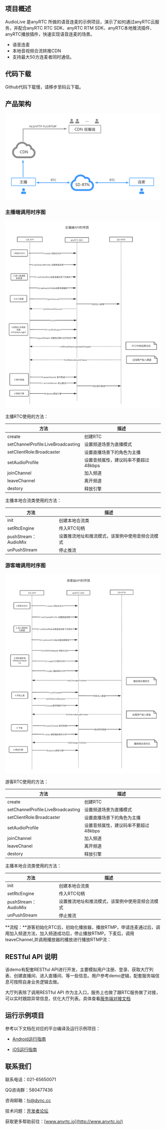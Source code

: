 ## 项目概述

AudioLive 是anyRTC 所做的语音连麦的示例项目，演示了如何通过anyRTC云服务，并配合anyRTC RTC SDK、anyRTC RTM SDK、anyRTC本地推流插件、anyRTC播放插件，快速实现语音连麦的场景。

- 语音连麦
- 本地音视频合流转推CDN
- 支持最大50方连麦者同时通信。

## 代码下载

Github代码下载慢，请移步至码云下载。

## 产品架构

![native_to_cdn](native_to_cdn.png)

### 主播端调用时序图

![image-20210202145553237](host.png)

主播RTC使用的方法：

| 方法                               | 描述                                 |
| ---------------------------------- | ------------------------------------ |
| create                             | 创建RTC                              |
| setChannelProfile:LiveBroadcasting | 设置频道场景为直播模式               |
| setClientRole:Broadcaster          | 设置直播场景下的角色为主播           |
| setAudioProfile                    | 设置音频属性，建议码率不要超过48kbps |
| joinChannel                        | 加入频道                             |
| leaveChannel                       | 离开频道                             |
| destory                            | 释放引擎                             |

主播本地合流类使用的方法： 

| 方法                 | 描述                                             |
| -------------------- | ------------------------------------------------ |
| init                 | 创建本地合流类                                   |
| setRtcEngine         | 传入RTC句柄                                      |
| pushStream：AudioMix | 设置推流地址和推流模式，该案例中使用音频合流模式 |
| unPushStream         | 停止推流                                         |

### 游客端调用时序图

![image-20210202145843720](audience.png)

游客RTC使用的方法：

| 方法                               | 描述                                 |
| ---------------------------------- | ------------------------------------ |
| create                             | 创建RTC                              |
| setChannelProfile:LiveBroadcasting | 设置频道场景为直播模式               |
| setClientRole:Broadcaster          | 设置直播场景下的角色为主播           |
| setAudioProfile                    | 设置音频属性，建议码率不要超过48kbps |
| joinChannel                        | 加入频道                             |
| leaveChanel                        | 离开频道                             |
| destory                            | 释放引擎                             |

主播本地合流类使用的方法：

| 方法                 | 描述                                             |
| -------------------- | ------------------------------------------------ |
| init                 | 创建本地合流类                                   |
| setRtcEngine         | 传入RTC句柄                                      |
| pushStream：AudioMix | 设置推流地址和推流模式，该案例中使用音频合流模式 |
| unPushStream         | 停止推流                                         |

 

**流程：**游客初始化RTC后，初始化播放器，播放RTMP，申请连麦通过后，调用加入频道方法，加入频道成功后，停止播放RTMP。下麦后，调用leaveChannel,并调用播放器的播放进行播放RTMP流：



## RESTful API 说明

该demo有配套RESTful API进行开发，主要模拟用户注册、登录、获取大厅列表、创建直播间、进入直播间、等一些信息。用户参考demo逻辑，配套服务端信息可按照自身业务逻辑去做。

大厅列表除了调用RESTful API 作为主入口，服务上也做了跟RTC服务做了对接，可以实时跟踪异常信息，优化大厅列表。具体查看[服务端对接文档](https://docs.anyrtc.io/cn/AnyRTCCloud/console/ncs_eventtype?platform=Android#%E5%AE%9E%E6%97%B6%E9%80%9A%E4%BF%A1)



## 运行示例项目

参考以下文档在对应的平台编译及运行示例项目：

- [Android运行指南](AudioLive-Android/README.md)

- [iOS运行指南](AudioLive-IOS/README.md)

  

## 联系我们

联系电话：021-65650071

QQ咨询群：580477436

咨询邮箱：[hi@dync.cc](mailto:hi@dync.cc)

技术问题：[开发者论坛](https://bbs.anyrtc.io/)

获取更多帮助前往：[www.anyrtc.io](http://www.anyrtc.io/)